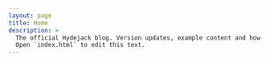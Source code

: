 ```yaml
---
layout: page
title: Home
description: >
  The official Hydejack blog. Version updates, example content and how-to guides on how to blog with Jekyll.
  Open `index.html` to edit this text.
---
```


